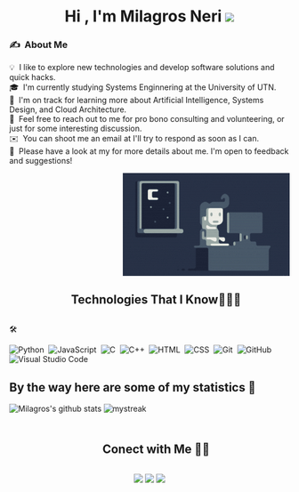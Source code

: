 <h1 align="center"><b>Hi , I'm Milagros Neri </b><img src="https://media.giphy.com/media/hvRJCLFzcasrR4ia7z/giphy.gif" width="35"></h1>
<!--h1 without bottom border-->

### ✍️ &nbsp;About Me

💡 &nbsp;I like to explore new technologies and develop software solutions and quick hacks.\
🎓 &nbsp;I'm currently studying Systems Enginnering at the University of UTN.\
🌱 &nbsp;I'm on track for learning more about Artificial Intelligence, Systems Design, and Cloud Architecture.\
💬 &nbsp;Feel free to reach out to me for pro bono consulting and volunteering, or just for some interesting discussion.\
✉️ &nbsp;You can shoot me an email at  I'll try to respond as soon as I can.\
📄 &nbsp;Please have a look at my []() for more details about me. I'm open to feedback and suggestions!

<img alt="Night Coding" src="https://raw.githubusercontent.com/AVS1508/AVS1508/master/assets/Night-Coding.gif" align="right"/>


### 
<div id="user-content-toc">
  <ul align="center">
    <summary><h2 style="display: inline-block">Technologies That I Know👨🏻‍💻</h2></summary>
  </ul>
</div>
🛠 

![Python](https://img.shields.io/badge/-Python-05122A?style=flat&logo=python)&nbsp;
![JavaScript](https://img.shields.io/badge/-JavaScript-05122A?style=flat&logo=javascript)&nbsp;
![C](https://img.shields.io/badge/-C-05122A?style=flat&logo=C&logoColor=A8B9CC)&nbsp;
![C++](https://img.shields.io/badge/-C++-05122A?style=flat&logo=C%2B%2B&logoColor=00599C)&nbsp;
![HTML](https://img.shields.io/badge/-HTML-05122A?style=flat&logo=HTML5)&nbsp;
![CSS](https://img.shields.io/badge/-CSS-05122A?style=flat&logo=CSS3&logoColor=1572B6)&nbsp;
![Git](https://img.shields.io/badge/-Git-05122A?style=flat&logo=git)&nbsp;
![GitHub](https://img.shields.io/badge/-GitHub-05122A?style=flat&logo=github)&nbsp;
![Visual Studio Code](https://img.shields.io/badge/-Visual%20Studio%20Code-05122A?style=flat&logo=visual-studio-code&logoColor=007ACC)&nbsp;

## By the way here are some of my statistics 🚀
![Milagros's github stats](https://github-readme-stats.vercel.app/api?username=MilagrosNeri&show_icons=true&theme=tokyonight)
<img src="https://github-readme-streak-stats.herokuapp.com/?user=MilagrosNeri&theme=tokyonight" alt="mystreak"/>


### 
<div id="user-content-toc">
  <ul align="center">
    <summary><h2 style="display: inline-block">Conect with Me 🤝🏻 </h2></summary>
  </ul>
</div>

<p align="center">
<a href=/></a>
<a href="https://www.linkedin.com/in/milagros-neri-6a5a2b1b2"><img src="https://img.shields.io/badge/LinkedIn-0077B5?style=flat&logo=Linkedin&logoColor=white"/></a>
<a href="https://instagram.com/mili.mne"><img src="https://img.shields.io/badge/-@mili.mne-E4405F?style=flat&logo=Instagram&logoColor=white"/></a>
<a href="https://facebook.com/Milagros Milagros"><img src="https://img.shields.io/badge/-Facebook-1877F2?style=flat&logo=Facebook&logoColor=white"/></a>

</p>
